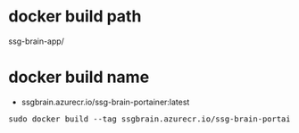 # docker build path
ssg-brain-app/

# docker build name
- ssgbrain.azurecr.io/ssg-brain-portainer:latest
<pre>
sudo docker build --tag ssgbrain.azurecr.io/ssg-brain-portainer:latest -f ssg-brain-app/container/common/docker/portainer/Dockerfile .
</pre>